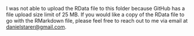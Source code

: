 I was not able to upload the RData file to this folder because GitHub has a file upload size limit of 25 MB.  If you would like a copy of the RData file to go with the RMarkdown file, please
feel free to reach out to me via email at danielstarer@gmail.com.
